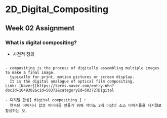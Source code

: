 # 2D_Digital_Compositing
## Week 02 Assignment
### What is digital compositing?
+ 사전적 정의
<pre>
<code>
- compositing is the process of digitally assembling multiple images to make a final image,
  typically for print, motion pictures or screen display. 
  It is the digital analogue of optical film compositing.
Link: [Naver][https://terms.naver.com/entry.nhn?docId=1649302&cid=50372&categoryId=50372]Digital 
  
- 디지털 합성[ digital compositing ] : 
  연속된 이미지나 합성 이미지를 만들기 위해 적어도 2개 이상의 소스 이미지들을 디지털로 합성하는 것.
</code>
</pre>
